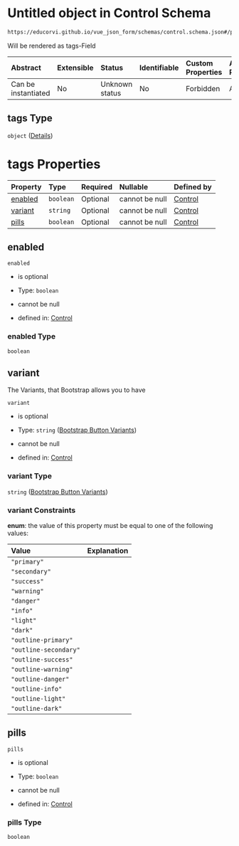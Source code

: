 # Untitled object in Control Schema

```txt
https://educorvi.github.io/vue_json_form/schemas/control.schema.json#/properties/options/properties/tags
```

Will be rendered as tags-Field

| Abstract            | Extensible | Status         | Identifiable | Custom Properties | Additional Properties | Access Restrictions | Defined In                                                                     |
| :------------------ | :--------- | :------------- | :----------- | :---------------- | :-------------------- | :------------------ | :----------------------------------------------------------------------------- |
| Can be instantiated | No         | Unknown status | No           | Forbidden         | Allowed               | none                | [control.schema.json\*](../schemas/control.schema.json "open original schema") |

## tags Type

`object` ([Details](control-properties-options-properties-tags.md))

# tags Properties

| Property            | Type      | Required | Nullable       | Defined by                                                                                                                                                                                                |
| :------------------ | :-------- | :------- | :------------- | :-------------------------------------------------------------------------------------------------------------------------------------------------------------------------------------------------------- |
| [enabled](#enabled) | `boolean` | Optional | cannot be null | [Control](control-properties-options-properties-tags-properties-enabled.md "https://educorvi.github.io/vue_json_form/schemas/control.schema.json#/properties/options/properties/tags/properties/enabled") |
| [variant](#variant) | `string`  | Optional | cannot be null | [Control](button-properties-bootstrap-button-variants.md "https://educorvi.github.io/vue_json_form/schemas/variants.schema.json#/properties/options/properties/tags/properties/variant")                  |
| [pills](#pills)     | `boolean` | Optional | cannot be null | [Control](control-properties-options-properties-tags-properties-pills.md "https://educorvi.github.io/vue_json_form/schemas/control.schema.json#/properties/options/properties/tags/properties/pills")     |

## enabled



`enabled`

*   is optional

*   Type: `boolean`

*   cannot be null

*   defined in: [Control](control-properties-options-properties-tags-properties-enabled.md "https://educorvi.github.io/vue_json_form/schemas/control.schema.json#/properties/options/properties/tags/properties/enabled")

### enabled Type

`boolean`

## variant

The Variants, that Bootstrap allows you to have

`variant`

*   is optional

*   Type: `string` ([Bootstrap Button Variants](button-properties-bootstrap-button-variants.md))

*   cannot be null

*   defined in: [Control](button-properties-bootstrap-button-variants.md "https://educorvi.github.io/vue_json_form/schemas/variants.schema.json#/properties/options/properties/tags/properties/variant")

### variant Type

`string` ([Bootstrap Button Variants](button-properties-bootstrap-button-variants.md))

### variant Constraints

**enum**: the value of this property must be equal to one of the following values:

| Value                 | Explanation |
| :-------------------- | :---------- |
| `"primary"`           |             |
| `"secondary"`         |             |
| `"success"`           |             |
| `"warning"`           |             |
| `"danger"`            |             |
| `"info"`              |             |
| `"light"`             |             |
| `"dark"`              |             |
| `"outline-primary"`   |             |
| `"outline-secondary"` |             |
| `"outline-success"`   |             |
| `"outline-warning"`   |             |
| `"outline-danger"`    |             |
| `"outline-info"`      |             |
| `"outline-light"`     |             |
| `"outline-dark"`      |             |

## pills



`pills`

*   is optional

*   Type: `boolean`

*   cannot be null

*   defined in: [Control](control-properties-options-properties-tags-properties-pills.md "https://educorvi.github.io/vue_json_form/schemas/control.schema.json#/properties/options/properties/tags/properties/pills")

### pills Type

`boolean`
